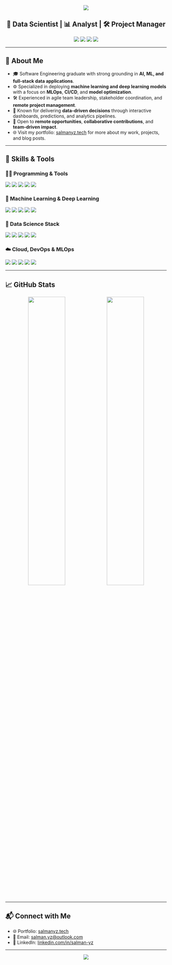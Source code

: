 <!-- Header Banner -->
<p align="center">
  <img src="https://capsule-render.vercel.app/api?type=wave&color=gradient&height=160&section=header&text=Hi%20👋%20I'm%20Salman%20&fontSize=35&fontAlignY=30" />
</p>

<h2 align="center">🚀 Data Scientist | 📊 Analyst | 🛠️ Project Manager</h2>

<p align="center">
  <img src="https://img.shields.io/badge/Specialty-Machine%20Learning%20%26%20Deep%20Learning-6C63FF?style=for-the-badge&logo=tensorflow&logoColor=white" />
  <img src="https://img.shields.io/badge/Management-Agile%20%7C%20Scrum-yellow?style=for-the-badge&logo=trello&logoColor=white" />
  <img src="https://img.shields.io/badge/Private%20Commits-900%2B-informational?style=for-the-badge&logo=github&logoColor=white" />
  <img src="https://img.shields.io/badge/Growth-Lifelong%20Learner-orange?style=for-the-badge" />
</p>

---

## 🧠 About Me
- 🎓 Software Engineering graduate with strong grounding in **AI, ML, and full-stack data applications**.
- ⚙️ Specialized in deploying **machine learning and deep learning models** with a focus on **MLOps**, **CI/CD**, and **model optimization**.
- 🛠️ Experienced in agile team leadership, stakeholder coordination, and **remote project management**.
- 🧰 Known for delivering **data-driven decisions** through interactive dashboards, predictions, and analytics pipelines.
- 🤝 Open to **remote opportunities**, **collaborative contributions**, and **team-driven impact**.
- 🌐 Visit my portfolio: [salmanyz.tech](https://salmanyz.tech) for more about my work, projects, and blog posts.

---

## 🔧 Skills & Tools

### 👨‍💻 Programming & Tools
<p>
  <img src="https://img.shields.io/badge/Language-Python-3776AB?style=for-the-badge&logo=python&logoColor=white" />
  <img src="https://img.shields.io/badge/Language-SQL-336791?style=for-the-badge&logo=postgresql&logoColor=white" />
  <img src="https://img.shields.io/badge/Frontend-Vue.js-4FC08D?style=for-the-badge&logo=vue.js&logoColor=white" />
  <img src="https://img.shields.io/badge/Backend-Flask%20%7C%20FastAPI-009688?style=for-the-badge&logo=flask&logoColor=white" />
  <img src="https://img.shields.io/badge/Database-PostgreSQL-4169E1?style=for-the-badge&logo=postgresql&logoColor=white" />
</p>

### 🤖 Machine Learning & Deep Learning
<p>
  <img src="https://img.shields.io/badge/ML-Scikit--learn-F7931E?style=for-the-badge&logo=scikit-learn&logoColor=white" />
  <img src="https://img.shields.io/badge/DL-TensorFlow-FF6F00?style=for-the-badge&logo=tensorflow&logoColor=white" />
  <img src="https://img.shields.io/badge/DL-Keras-D00000?style=for-the-badge&logo=keras&logoColor=white" />
  <img src="https://img.shields.io/badge/DL-PyTorch-EE4C2C?style=for-the-badge&logo=pytorch&logoColor=white" />
  <img src="https://img.shields.io/badge/NLP-Transformers-0081CB?style=for-the-badge&logo=huggingface&logoColor=white" />
</p>

### 🧪 Data Science Stack
<p>
  <img src="https://img.shields.io/badge/Data-Pandas-150458?style=for-the-badge&logo=pandas&logoColor=white" />
  <img src="https://img.shields.io/badge/Data-NumPy-013243?style=for-the-badge&logo=numpy&logoColor=white" />
  <img src="https://img.shields.io/badge/Visualization-Matplotlib-11557C?style=for-the-badge&logo=python&logoColor=white" />
  <img src="https://img.shields.io/badge/Visualization-Seaborn-FF7F0E?style=for-the-badge&logo=python&logoColor=white" />
  <img src="https://img.shields.io/badge/BI-Power%20BI-F2C811?style=for-the-badge&logo=powerbi&logoColor=black" />
</p>

### ☁️ Cloud, DevOps & MLOps
<p>
  <img src="https://img.shields.io/badge/Cloud-Microsoft%20Azure-0089D6?style=for-the-badge&logo=microsoftazure&logoColor=white" />
  <img src="https://img.shields.io/badge/Cloud-Google%20Colab-F9AB00?style=for-the-badge&logo=googlecolab&logoColor=black" />
  <img src="https://img.shields.io/badge/CI/CD-GitHub%20Actions-2088FF?style=for-the-badge&logo=githubactions&logoColor=white" />
  <img src="https://img.shields.io/badge/Containers-Docker-2496ED?style=for-the-badge&logo=docker&logoColor=white" />
  <img src="https://img.shields.io/badge/MLOps-MLflow-0064a5?style=for-the-badge&logo=mlflow&logoColor=white" />
</p>

---

## 📈 GitHub Stats
<p align="center">
  <img src="https://github-readme-stats.vercel.app/api?username=Salman-41&show_icons=true&theme=react&count_private=true" width="48%" />
  <img src="https://github-readme-streak-stats.herokuapp.com/?user=Salman-41&theme=react" width="48%" />
</p>

---

## 📬 Connect with Me
- 🌐 Portfolio: [salmanyz.tech](https://salmanyz.tech)
- 📧 Email: [salman.yz@outlook.com](mailto:salman.yz@outlook.com)  
- 💼 LinkedIn: [linkedin.com/in/salman-yz](https://www.linkedin.com/in/salman-yz/)  

---

<p align="center">
  <img src="https://capsule-render.vercel.app/api?type=wave&color=gradient&height=120&section=footer" />
</p>
